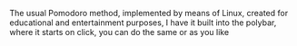 The usual Pomodoro method, implemented by means of Linux, created for educational and entertainment purposes, I have it built into the polybar, where it starts on click, you can do the same or as you like